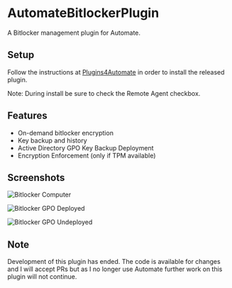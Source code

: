 # AutomateBitlockerPlugin

A Bitlocker management plugin for Automate.

## Setup

Follow the instructions at [Plugins4Automate](https://www.plugins4automate.com/pages/how-to-install-plugins-to-labtech)
in order to install the released plugin.

Note: During install be sure to check the Remote Agent checkbox.

## Features
- On-demand bitlocker encryption
- Key backup and history
- Active Directory GPO Key Backup Deployment
- Encryption Enforcement (only if TPM available)

## Screenshots

![Bitlocker Computer](https://github.com/redanthrax/AutomateBitlockerPlugin/blob/master/images/BitlockerComputer.png)

![Bitlocker GPO Deployed](https://github.com/redanthrax/AutomateBitlockerPlugin/blob/master/images/BitlockerLocationGPODeployed.png)

![Bitlocker GPO Undeployed](https://github.com/redanthrax/AutomateBitlockerPlugin/blob/master/images/BitlockerLocationGPOUndeployed.png)

## Note

Development of this plugin has ended. The code is available for changes and I
will accept PRs but as I no longer use Automate further work on this plugin will
not continue.
